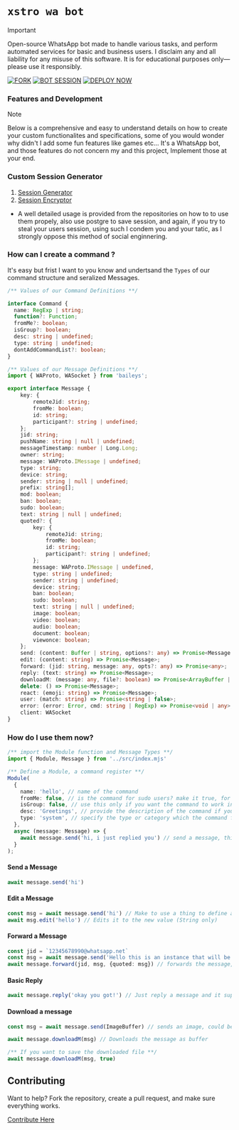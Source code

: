 # `xstro wa bot`

> [!Important]  
> Open-source WhatsApp bot made to handle various tasks, and perform automated services for basic and business users. I disclaim any and all liability for any misuse of this software. It is for educational purposes only—please use it responsibly.

[![FORK](https://img.shields.io/badge/Fork_Repo-black?style=for-the-badge&logo=github)](https://github.com/AstroX11/Xstro/fork)
[![BOT SESSION](https://img.shields.io/badge/Get_Session-black?style=for-the-badge&logo=github)](https://bit.ly/41mQBbY)
[![DEPLOY NOW](https://img.shields.io/badge/Get_started-black?style=for-the-badge&logo=)](https://astrox11.github.io/xstroweb/)

### Features and Development

> [!Note]
> Below is a comprehensive and easy to understand details on how to create your custom functionalites and specifications, some of you would wonder why didn't I add some fun features like games etc...  It's a WhatsApp bot, and those features do not concern my and this project, Implement those at your end.

### Custom Session Generator

1. [Session Generator](https://github.com/AstroX11/XstroSession)
2. [Session Encryptor](https://github.com/AstroX11/session-maker-crypto)

 - A well detailed usage is provided from the repositories on how to to use them propely, also use postgre to save session, and again, if you try to steal your users session, using such I condem you and your tatic, as I strongly oppose this method of social enginnering.

### How can I create a command ?

It's easy but frist I want to you know and undertsand the `Types` of our command structure and seralized Messages.

```ts
/** Values of our Command Definitions **/

interface Command {
  name: RegExp | string;
  function?: Function;
  fromMe?: boolean;
  isGroup?: boolean;
  desc: string | undefined;
  type: string | undefined;
  dontAddCommandList?: boolean;
}
```

```ts
/** Values of our Message Definitions **/
import { WAProto, WASocket } from 'baileys';

export interface Message {
    key: {
        remoteJid: string;
        fromMe: boolean;
        id: string;
        participant?: string | undefined;
    };
    jid: string;
    pushName: string | null | undefined;
    messageTimestamp: number | Long.Long;
    owner: string;
    message: WAProto.IMessage | undefined;
    type: string;
    device: string;
    sender: string | null | undefined;
    prefix: string[];
    mod: boolean;
    ban: boolean;
    sudo: boolean;
    text: string | null | undefined;
    quoted?: {
        key: {
            remoteJid: string;
            fromMe: boolean;
            id: string;
            participant?: string | undefined;
        };
        message: WAProto.IMessage | undefined,
        type: string | undefined;
        sender: string | undefined;
        device: string;
        ban: boolean;
        sudo: boolean;
        text: string | null | undefined;
        image: boolean;
        video: boolean;
        audio: boolean;
        document: boolean;
        viewonce: boolean;
    };
    send: (content: Buffer | string, options?: any) => Promise<Message | any>;
    edit: (content: string) => Promise<Message>;
    forward: (jid: string, message: any, opts?: any) => Promise<any>;
    reply: (text: string) => Promise<Message>;
    downloadM: (message: any, file?: boolean) => Promise<ArrayBuffer | any>;
    delete: () => Promise<Message>;
    react: (emoji: string) => Promise<Message>;
    user: (match: string) => Promise<string | false>;
    error: (error: Error, cmd: string | RegExp) => Promise<void | any>,
    client: WASocket
}
```
### How do I use them now?

```ts
/** import the Module function and Message Types **/
import { Module, Message } from '../src/index.mjs'

/** Define a Module, a command register **/
Module(
  {
    name: 'hello', // name of the command
    fromMe: false, // is the command for sudo users? make it true, for it respond to only sudo users
    isGroup: false, // use this only if you want the command to work in a Group!
    desc: 'Greetings', // provide the description of the command if you want it to appear on the list
    type: 'system', // specify the type or category which the command falls under
  },
  async (message: Message) => {
    await message.send('hi, i just replied you') // send a message, this send function supports only text, image, video and audio
  }
);

```
#### Send a Message

```ts
await message.send('hi')
```

#### Edit a Message

```ts
const msg = await message.send('hi') // Make to use a thing to define a returnable instance of seralize inorder to callback the edit to edit this message, else it would edit the you sent your self, not the target message.
await msg.edit('hello') // Edits it to the new value (String only)
```

#### Forward a Message

```ts
const jid = `12345678990@whatsapp.net`
const msg = await message.send('Hello this is an instance that will be forwarded')
await message.forward(jid, msg, {quoted: msg}) // forwards the message, jid and the message is a must, quoted is optional parameter
```

#### Basic Reply

```ts
await message.reply('okay you got!') // Just reply a message and it supports only text
```

#### Download a message

```ts
const msg = await message.send(ImageBuffer) // sends an image, could be video, audio

await message.downloadM(msg) // Downloads the message as buffer

/** If you want to save the downloaded file **/
await message.downloadM(msg, true)
```

## Contributing

Want to help? Fork the repository, create a pull request, and make sure everything works.

[Contribute Here](https://github.com/AstroX11/Xstro/blob/master/.github/contributing.md)